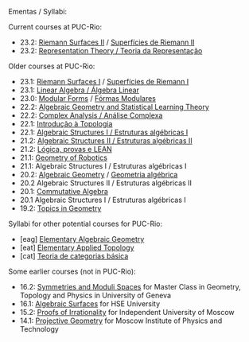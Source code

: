 Ementas / Syllabi:

Current courses at PUC-Rio:
- 23.2: [Riemann Surfaces II](rs-en.md) / [Superfícies de Riemann II](rs-pt.md)
- 23.2: [Representation Theory / Teoria da Representação](rt.md)   

Older courses at PUC-Rio:
- 23.1: [Riemann Surfaces I](rs-en.md) / [Superfícies de Riemann I](rs-pt.md)
- 23.1: [Linear Algebra / Álgebra Linear](evtl.md)
- 23.0: [Modular Forms](mf-en.md) / [Fórmas Modulares](mf-pt.md) 
- 22.2: [Algebraic Geometry and Statistical Learning Theory](agslt.md)
- 22.2: [Complex Analysis / Análise Complexa](complex.md)
- 22.1: [Introdução à Topologia](itop-pt.md)
- 22.1: [Algebraic Structures I / Estruturas algébricas I](http://mat.puc-rio.br/~sergey/ea/)
- 21.2: [Algebraic Structures II / Estruturas algébricas II](http://mat.puc-rio.br/~sergey/ea/galois.html)
- 21.2: [Lógica, provas e LEAN](http://mat.puc-rio.br/~sergey/provas.html)
- 21.1: [Geometry of Robotics](http://mat.puc-rio.br/~sergey/robo.html)
- 21.1: Algebraic Structures I / Estruturas algébricas I
- 20.2: [Algebraic Geometry](http://mat.puc-rio.br/~sergey/age.html) / [Geometria algébrica](http://mat.puc-rio.br/~sergey/ga.html)
- 20.2  Algebraic Structures II / Estruturas algébricas II
- 20.1: [Commutative Algebra](http://mat.puc-rio.br/~sergey/ca.html)
- 20.1  Algebraic Structures I / Estruturas algébricas I
- 19.2: [Topics in Geometry](http://mat.puc-rio.br/~sergey/tg.html)

Syllabi for other potential courses for PUC-Rio:
- [eag]	 [Elementary Algebraic Geometry](eag.md)
- [eat]	 [Elementary Applied Topology](eat.md)
- [cat]  [Teoria de categorias básica](cat.md)

Some earlier courses (not in PUC-Rio):
- 16.2: [Symmetries and Moduli Spaces](https://mediaserver.unige.ch/collection/VN3-222c-2016-2017) for Master Class in Geometry, Topology and Physics in University of Geneva
- 16.1: [Algebraic Surfaces](http://mat.puc-rio.br/~sergey/surfaces.html) for HSE University
- 15.2: [Proofs of Irrationality](http://mat.puc-rio.br/~sergey/rat.html) for Independent University of Moscow
- 14.1: [Projective Geometry](http://mat.puc-rio.br/~sergey/pg.html) for Moscow Institute of Physics and Technology

